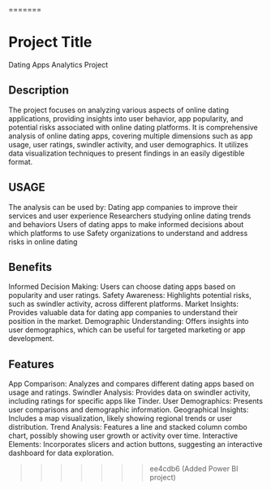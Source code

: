 =======
# Project Title
Dating Apps Analytics Project
## Description
The project focuses on analyzing various aspects of online dating applications, providing insights into user behavior, app popularity, and potential risks associated with online dating platforms. It is comprehensive analysis of online dating apps, covering multiple dimensions such as app usage, user ratings, swindler activity, and user demographics. It utilizes data visualization techniques to present findings in an easily digestible format.
## USAGE 
The analysis can be used by:
Dating app companies to improve their services and user experience
Researchers studying online dating trends and behaviors
Users of dating apps to make informed decisions about which platforms to use
Safety organizations to understand and address risks in online dating
## Benefits
Informed Decision Making: Users can choose dating apps based on popularity and user ratings.
Safety Awareness: Highlights potential risks, such as swindler activity, across different platforms.
Market Insights: Provides valuable data for dating app companies to understand their position in the market.
Demographic Understanding: Offers insights into user demographics, which can be useful for targeted marketing or app development.
## Features
App Comparison: Analyzes and compares different dating apps based on usage and ratings.
Swindler Analysis: Provides data on swindler activity, including ratings for specific apps like Tinder.
User Demographics: Presents user comparisons and demographic information.
Geographical Insights: Includes a map visualization, likely showing regional trends or user distribution.
Trend Analysis: Features a line and stacked column combo chart, possibly showing user growth or activity over time.
Interactive Elements: Incorporates slicers and action buttons, suggesting an interactive dashboard for data exploration.

>>>>>>> ee4cdb6 (Added Power BI project)
